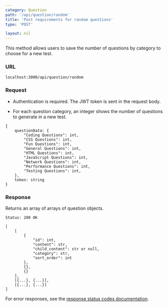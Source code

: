 ```yaml
---
category: Question
path: '/api/question/random'
title: 'Post requirements for random questions'
type: 'POST'

layout: nil
---
```


This method allows users to save the number of questions by category to choose for a new test.

### URL

`localhost:3000/api/question/random`


### Request

* Authentication is required. The JWT token is sent in the request body.

* For each question category, an integer shows the number of questions to generate in a new test.

```
{
	questionData: {
		"Coding Questions": int,
		"CSS Questions": int,
		"Fun Questions": int,
		"General Questions": int,
		"HTML Questions": int,
		"JavaScript Questions": int,
		"Network Questions": int,
		"Performance Questions": int,
		"Testing Questions": int,
	}, 
	token: string
}
```

### Response

Returns an array of arrays of question objects.

```Status: 200 OK```
```
[
	[
		{
			"id": int,
			"content": str,
			"child_content": str or null,
			"category": str,
			"sort_order": int
		},
		{},
		{}
	],
	[{...}, {...}],
	[{...}, {...}]
]
```

For error responses, see the [response status codes documentation](#response-status-codes).